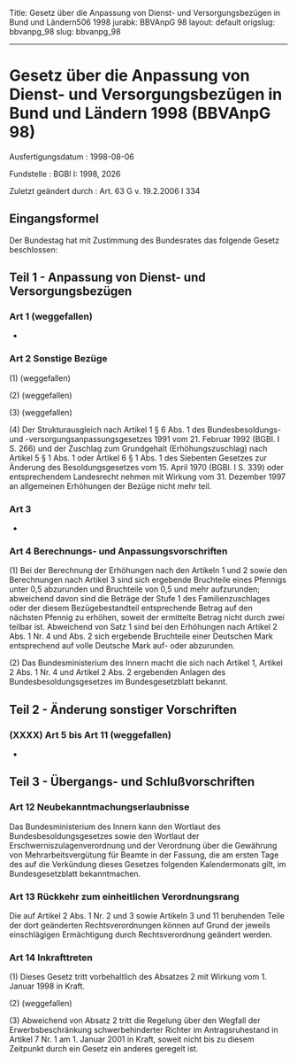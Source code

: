 Title: Gesetz über die Anpassung von Dienst- und Versorgungsbezügen in Bund und Ländern506
  1998
jurabk: BBVAnpG 98
layout: default
origslug: bbvanpg_98
slug: bbvanpg_98

---

# Gesetz über die Anpassung von Dienst- und Versorgungsbezügen in Bund und Ländern 1998 (BBVAnpG 98)

Ausfertigungsdatum
:   1998-08-06

Fundstelle
:   BGBl I: 1998, 2026

Zuletzt geändert durch
:   Art. 63 G v. 19.2.2006 I 334


## Eingangsformel

Der Bundestag hat mit Zustimmung des Bundesrates das folgende Gesetz
beschlossen:


## Teil 1 - Anpassung von Dienst- und Versorgungsbezügen



### Art 1 (weggefallen)

-


### Art 2 Sonstige Bezüge

(1) (weggefallen)

(2) (weggefallen)

(3) (weggefallen)

(4) Der Strukturausgleich nach Artikel 1 § 6 Abs. 1 des
Bundesbesoldungs- und -versorgungsanpassungsgesetzes 1991 vom 21.
Februar 1992 (BGBl. I S. 266) und der Zuschlag zum Grundgehalt
(Erhöhungszuschlag) nach Artikel 5 § 1 Abs. 1 oder Artikel 6 § 1 Abs.
1 des Siebenten Gesetzes zur Änderung des Besoldungsgesetzes vom 15.
April 1970 (BGBl. I S. 339) oder entsprechendem Landesrecht nehmen mit
Wirkung vom 31. Dezember 1997 an allgemeinen Erhöhungen der Bezüge
nicht mehr teil.


### Art 3

-


### Art 4 Berechnungs- und Anpassungsvorschriften

(1) Bei der Berechnung der Erhöhungen nach den Artikeln 1 und 2 sowie
den Berechnungen nach Artikel 3 sind sich ergebende Bruchteile eines
Pfennigs unter 0,5 abzurunden und Bruchteile von 0,5 und mehr
aufzurunden; abweichend davon sind die Beträge der Stufe 1 des
Familienzuschlages oder der diesem Bezügebestandteil entsprechende
Betrag auf den nächsten Pfennig zu erhöhen, soweit der ermittelte
Betrag nicht durch zwei teilbar ist. Abweichend von Satz 1 sind bei
den Erhöhungen nach Artikel 2 Abs. 1 Nr. 4 und Abs. 2 sich ergebende
Bruchteile einer Deutschen Mark entsprechend auf volle Deutsche Mark
auf- oder abzurunden.

(2) Das Bundesministerium des Innern macht die sich nach Artikel 1,
Artikel 2 Abs. 1 Nr. 4 und Artikel 2 Abs. 2 ergebenden Anlagen des
Bundesbesoldungsgesetzes im Bundesgesetzblatt bekannt.


## Teil 2 - Änderung sonstiger Vorschriften



### (XXXX) Art 5 bis Art 11 (weggefallen)

-


## Teil 3 - Übergangs- und Schlußvorschriften



### Art 12 Neubekanntmachungserlaubnisse

Das Bundesministerium des Innern kann den Wortlaut des
Bundesbesoldungsgesetzes sowie den Wortlaut der
Erschwerniszulagenverordnung und der Verordnung über die Gewährung von
Mehrarbeitsvergütung für Beamte in der Fassung, die am ersten Tage des
auf die Verkündung dieses Gesetzes folgenden Kalendermonats gilt, im
Bundesgesetzblatt bekanntmachen.


### Art 13 Rückkehr zum einheitlichen Verordnungsrang

Die auf Artikel 2 Abs. 1 Nr. 2 und 3 sowie Artikeln 3 und 11
beruhenden Teile der dort geänderten Rechtsverordnungen können auf
Grund der jeweils einschlägigen Ermächtigung durch Rechtsverordnung
geändert werden.


### Art 14 Inkrafttreten

(1) Dieses Gesetz tritt vorbehaltlich des Absatzes 2 mit Wirkung vom
1\. Januar 1998 in Kraft.

(2) (weggefallen)

(3) Abweichend von Absatz 2 tritt die Regelung über den Wegfall der
Erwerbsbeschränkung schwerbehinderter Richter im Antragsruhestand in
Artikel 7 Nr. 1 am 1. Januar 2001 in Kraft, soweit nicht bis zu diesem
Zeitpunkt durch ein Gesetz ein anderes geregelt ist.


